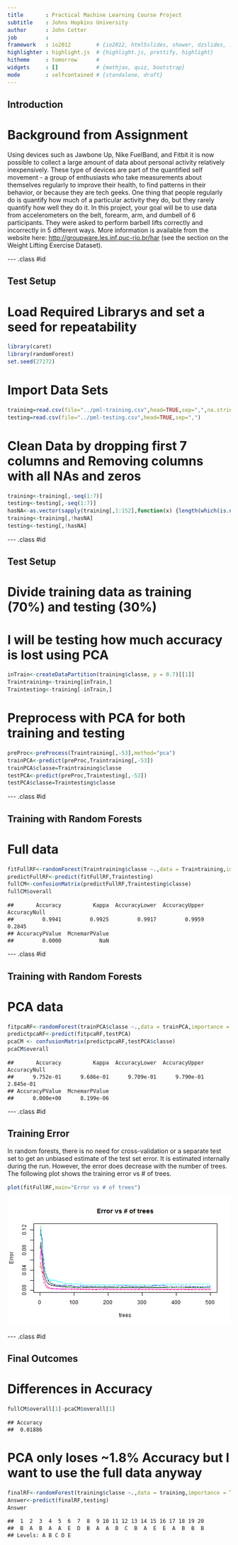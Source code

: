 ```yaml
---
title       : Practical Machine Learning Course Project
subtitle    : Johns Hopkins University
author      : John Cotter
job         : 
framework   : io2012        # {io2012, html5slides, shower, dzslides, ...}
highlighter : highlight.js  # {highlight.js, prettify, highlight}
hitheme     : tomorrow      # 
widgets     : []            # {mathjax, quiz, bootstrap}
mode        : selfcontained # {standalone, draft}
---
```


## Introduction
Background from Assignment
================

Using devices such as Jawbone Up, Nike FuelBand, and Fitbit it is now possible to collect a large amount of data about personal activity relatively inexpensively. These type of devices are part of the quantified self movement - a group of enthusiasts who take measurements about themselves regularly to improve their health, to find patterns in their behavior, or because they are tech geeks. One thing that people regularly do is quantify how much of a particular activity they do, but they rarely quantify how well they do it. In this project, your goal will be to use data from accelerometers on the belt, forearm, arm, and dumbell of 6 participants. They were asked to perform barbell lifts correctly and incorrectly in 5 different ways. More information is available from the website here: http://groupware.les.inf.puc-rio.br/har (see the section on the Weight Lifting Exercise Dataset). 

--- .class #id 

## Test Setup
# Load Required Librarys and set a seed for repeatability

```r
library(caret)
library(randomForest)
set.seed(27272)
```

# Import Data Sets

```r
training=read.csv(file="../pml-training.csv",head=TRUE,sep=",",na.strings=c("NA","#DIV/0!",""))
testing=read.csv(file="../pml-testing.csv",head=TRUE,sep=",")
```

# Clean Data by dropping first 7 columns and Removing columns with all NAs and zeros

```r
training<-training[,-seq(1:7)]
testing<-testing[,-seq(1:7)]
hasNA<-as.vector(sapply(training[,1:152],function(x) {length(which(is.na(x)))!=0}))
training<-training[,!hasNA]
testing<-testing[,!hasNA]
```

--- .class #id

## Test Setup
# Divide training data as training (70%) and testing (30%)
# I will be testing how much accuracy is lost using PCA

```r
inTrain<-createDataPartition(training$classe, p = 0.7)[[1]]
Traintraining<-training[inTrain,]
Traintesting<-training[-inTrain,]
```

# Preprocess with PCA for both training and testing

```r
preProc<-preProcess(Traintraining[,-53],method="pca")
trainPCA<-predict(preProc,Traintraining[,-53])
trainPCA$classe=Traintraining$classe
testPCA<-predict(preProc,Traintesting[,-53])
testPCA$classe=Traintesting$classe
```

--- .class #id

## Training with Random Forests
# Full data 

```r
fitFullRF<-randomForest(Traintraining$classe ~.,data = Traintraining,importance = TRUE)
predictFullRF<-predict(fitFullRF,Traintesting)
fullCM<-confusionMatrix(predictFullRF,Traintesting$classe)
fullCM$overall
```

```
##       Accuracy          Kappa  AccuracyLower  AccuracyUpper   AccuracyNull 
##         0.9941         0.9925         0.9917         0.9959         0.2845 
## AccuracyPValue  McnemarPValue 
##         0.0000            NaN
```

--- .class #id

## Training with Random Forests
# PCA data

```r
fitpcaRF<-randomForest(trainPCA$classe ~.,data = trainPCA,importance = TRUE)
predictpcaRF<-predict(fitpcaRF,testPCA)
pcaCM <- confusionMatrix(predictpcaRF,testPCA$classe)
pcaCM$overall
```

```
##       Accuracy          Kappa  AccuracyLower  AccuracyUpper   AccuracyNull 
##      9.752e-01      9.686e-01      9.709e-01      9.790e-01      2.845e-01 
## AccuracyPValue  McnemarPValue 
##      0.000e+00      8.199e-06
```

--- .class #id

## Training Error
In random forests, there is no need for cross-validation or a separate test set to get an unbiased estimate of the test set error. It is estimated internally during the run.  However, the error does decrease with the number of trees. The following plot shows the training error vs # of trees. 


```r
plot(fitFullRF,main="Error vs # of trees")
```

![plot of chunk unnamed-chunk-1](figure/unnamed-chunk-1.png) 

--- .class #id

## Final Outcomes
# Differences in Accuracy

```r
fullCM$overall[1]-pcaCM$overall[1]
```

```
## Accuracy 
##  0.01886
```

# PCA only loses ~1.8% Accuracy but I want to use the full data anyway

```r
finalRF<-randomForest(training$classe ~.,data = training,importance = TRUE)
Answer<-predict(finalRF,testing)
Answer
```

```
##  1  2  3  4  5  6  7  8  9 10 11 12 13 14 15 16 17 18 19 20 
##  B  A  B  A  A  E  D  B  A  A  B  C  B  A  E  E  A  B  B  B 
## Levels: A B C D E
```
